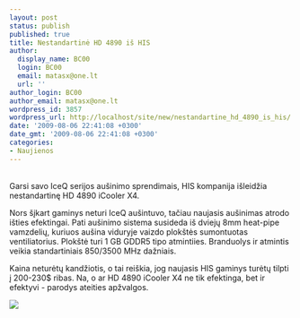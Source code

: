 ```yaml
---
layout: post
status: publish
published: true
title: Nestandartinė HD 4890 iš HIS
author:
  display_name: BC00
  login: BC00
  email: matasx@one.lt
  url: ''
author_login: BC00
author_email: matasx@one.lt
wordpress_id: 3857
wordpress_url: http://localhost/site/new/nestandartine_hd_4890_is_his/
date: '2009-08-06 22:41:08 +0300'
date_gmt: '2009-08-06 22:41:08 +0300'
categories:
- Naujienos
---
```

<p>
<br />Garsi savo IceQ serijos aušinimo sprendimais, HIS kompanija išleidžia nestandartinę HD 4890 iCooler X4.</p>
<p>Nors šįkart gaminys neturi IceQ aušintuvo, tačiau naujasis aušinimas atrodo išties efektingai. Pati aušinimo sistema susideda iš dviejų 8mm heat-pipe vamzdelių, kuriuos aušina viduryje vaizdo plokštės sumontuotas ventiliatorius. Plokštė turi 1 GB GDDR5 tipo atmintiies. Branduolys ir atmintis veikia standartiniais 850/3500 MHz dažniais.</p>
<p>Kaina neturėtų kandžiotis, o tai reiškia, jog naujasis HIS gaminys turėtų tilpti į 200-230$ ribas. Na, o ar HD 4890 iCooler X4 ne tik efektinga, bet ir efektyvi - parodys ateities apžvalgos.</p>
<p><img src="http://www.techpowerup.com/img/09-08-06/33a.jpg" /></p>
<p></p>
